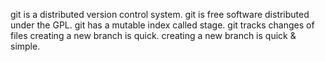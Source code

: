 git is a distributed version control system.
git is free software distributed under the GPL.
git has a mutable index called stage.
git tracks changes of files
creating a new branch is quick.
creating a new branch is quick & simple.
